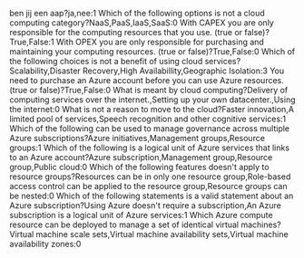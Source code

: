 ben jij een aap?ja,nee:1
Which of the following options is not a cloud computing category?NaaS,PaaS,IaaS,SaaS:0
With CAPEX you are only responsible for the computing resources that you use. (true or false)?True,False:1
With OPEX you are only responsible for purchasing and maintaining your computing resources. (true or false)?True,False:0
Which of the following choices is not a benefit of using cloud services?Scalability,Disaster Recovery,High Availabillity,Geographic Isolation:3
You need to purchase an Azure account before you can use Azure resources.(true or false)?True,False:0
﻿What is meant by cloud computing?Delivery of computing services over the internet.,Setting up your own datacenter.,Using the internet:0
What is not a reason to move to the cloud?Faster innovation,A limited pool of services,Speech recognition and other cognitive services:1
Which of the following can be used to manage governance across multiple Azure subscriptions?Azure initiatives,Management groups,Resource groups:1
Which of the following is a logical unit of Azure services that links to an Azure account?Azure subscription,Management group,Resource group,Public cloud:0
Which of the following features doesn't apply to resource groups?Resources can be in only one resource group,Role-based access control can be applied to the resource group,Resource groups can be nested:0
Which of the following statements is a valid statement about an Azure subscription?Using Azure doesn't require a subscription,An Azure subscription is a logical unit of Azure services:1
Which Azure compute resource can be deployed to manage a set of identical virtual machines?Virtual machine scale sets,Virtual machine availability sets,Virtual machine availability zones:0
